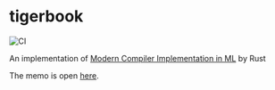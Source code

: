 # tigerbook

![CI](https://github.com/diohabara/tigerbook/workflows/CI/badge.svg)

An implementation of [Modern Compiler Implementation in ML](https://www.cs.princeton.edu/~appel/modern/ml/) by Rust

The memo is open [here](https://diohabara.github.io/tigerbook/).